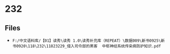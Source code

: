 # 232

## Files

- `F:/中文语料库/【01】读秀\读秀 1.0\读秀补充库（REPEAT）\数据009\新书0925\新书0920\118\232\11823229_侵入司令部的黑客  中枢神经系统传染病防护知识.pdf`
